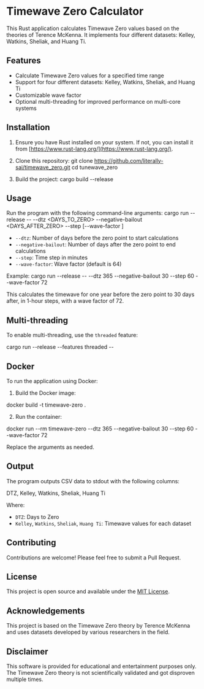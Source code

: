 # Timewave Zero Calculator

This Rust application calculates Timewave Zero values based on the theories of Terence McKenna. It implements four different datasets: Kelley, Watkins, Sheliak, and Huang Ti.

## Features

- Calculate Timewave Zero values for a specified time range
- Support for four different datasets: Kelley, Watkins, Sheliak, and Huang Ti
- Customizable wave factor
- Optional multi-threading for improved performance on multi-core systems

## Installation

1. Ensure you have Rust installed on your system. If not, you can install it from [https://www.rust-lang.org/](https://www.rust-lang.org/).

2. Clone this repository:
    git clone https://github.com/literally-sai/timewave_zero.git
    cd tunewave_zero
3. Build the project:
    cargo build --release

## Usage

Run the program with the following command-line arguments:
    cargo run --release -- --dtz <DAYS_TO_ZERO> --negative-bailout <DAYS_AFTER_ZERO> --step <MINUTES> [--wave-factor <FACTOR>]

- `--dtz`: Number of days before the zero point to start calculations
- `--negative-bailout`: Number of days after the zero point to end calculations
- `--step`: Time step in minutes
- `--wave-factor`: Wave factor (default is 64)

Example:
cargo run --release -- --dtz 365 --negative-bailout 30 --step 60 --wave-factor 72

This calculates the timewave for one year before the zero point to 30 days after, in 1-hour steps, with a wave factor of 72.

## Multi-threading

To enable multi-threading, use the `threaded` feature:

cargo run --release --features threaded -- <ARGS>

## Docker

To run the application using Docker:

1. Build the Docker image:

docker build -t timewave-zero .

2. Run the container:

docker run --rm timewave-zero --dtz 365 --negative-bailout 30 --step 60 --wave-factor 72

Replace the arguments as needed.

## Output

The program outputs CSV data to stdout with the following columns:

DTZ, Kelley, Watkins, Sheliak, Huang Ti

Where:
- `DTZ`: Days to Zero
- `Kelley`, `Watkins`, `Sheliak`, `Huang Ti`: Timewave values for each dataset

## Contributing

Contributions are welcome! Please feel free to submit a Pull Request.

## License

This project is open source and available under the [MIT License](LICENSE).

## Acknowledgements

This project is based on the Timewave Zero theory by Terence McKenna and uses datasets developed by various researchers in the field.

## Disclaimer

This software is provided for educational and entertainment purposes only. The Timewave Zero theory is not scientifically validated and got disproven multiple times.